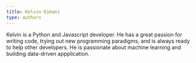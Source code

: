 ```yaml
---
title: Kelvin Kimani
type: authors
---
```

Kelvin is a Python and Javascript developer. He has a great passion for writing code, trying out new programming paradigms, and is always ready to help other developers. He is passionate about machine learning and building data-driven appplication.
